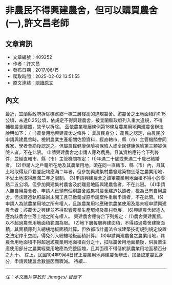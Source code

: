 # 非農民不得興建農舍，但可以購買農舍(一),許文昌老師

## 文章資訊
- 文章編號：409252
- 作者：許文昌
- 發布日期：2017/06/15
- 爬取時間：2025-02-02 13:51:55
- 原文連結：[閱讀原文](https://real-estate.get.com.tw/Columns/detail.aspx?no=409252)

## 內文
最近，宜蘭縣政府拆除礁溪鄉一棟三層樓高的違規農舍。該農舍之土地面積約0.15公頃，未達0.25公頃，依規定不得興建農舍，被宜蘭縣政府列入重大違規，不得補發農舍建照，故予以拆除。
茲依農業發展條例第18條及農業用地興建農舍辦法說明如下：
(一)農業用地興建農舍之條件：
具農民身分：
農民之認定，由農民於申請興建農舍時，檢附農業生產相關佐證資料，經直轄市、縣（市）主管機關會同專家、學者會勘後認定之。但屬農民健康保險被保險人或全民健康保險第三類被保險人者，不在此限。
申請興建農舍之申請人應為農民，且其資格應符合下列條件，並經直轄市、縣（市）主管機關核定：
(1)年滿二十歲或未滿二十歲已結婚者。
(2)申請人之戶籍所在地及其農業用地，須在同一直轄市、縣（市）內，且其土地取得及戶籍登記均應滿二年者。但參加興建集村農舍建築物坐落之農業用地，不受土地取得應滿二年之限制。
(3)申請興建農舍之該筆農業用地面積不得小於零點二五公頃。但參加興建集村農舍及於離島地區興建農舍者，不在此限。
(4)申請人無自用農舍者。申請人已領有個別農舍或集村農舍建造執照者，視為已有自用農舍。但該建造執照屬尚未開工且已撤銷或原申請案件重新申請者，不在此限。(5)申請人為該農業用地之所有權人，且該農業用地應確供農業使用及屬未經申請興建農舍者；該農舍之興建並不得影響農業生產環境及農村發展。
(6)興建農舍起造人應為該農舍坐落土地之所有權人。
興建農舍應符合下列規定：
(1)農舍興建圍牆，以不超過農舍用地面積範圍為限。
(2)地下層每層興建面積，不得超過農舍建築面積，其面積應列入總樓地板面積計算。但依都市計畫法令或建築技術規則規定設置之法定停車空間，得免列入總樓地板面積計算。
(3)申請興建農舍之農業用地，其農舍用地面積不得超過該農業用地面積百分之十，扣除農舍用地面積後，供農業生產使用部分之農業經營用地應為完整區塊，且其面積不得低於該農業用地面積百分之九十。
綜上，民國104年9月4日修正農業用地興建農舍辦法，加嚴認定農民身分，申請興建農舍數量因而驟減。
待續...

---
*注：本文圖片存放於 ./images/ 目錄下*
